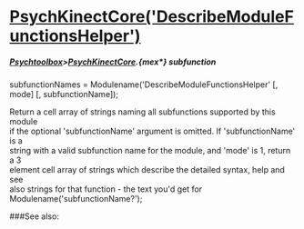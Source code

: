 # [PsychKinectCore('DescribeModuleFunctionsHelper')](PsychKinectCore-DescribeModuleFunctionsHelper) 
##### [Psychtoolbox](Psychtoolbox)>[PsychKinectCore](PsychKinectCore).{mex*} subfunction

subfunctionNames = Modulename('DescribeModuleFunctionsHelper' [, mode] [, subfunctionName]);

Return a cell array of strings naming all subfunctions supported by this module  
if the optional 'subfunctionName' argument is omitted. If 'subfunctionName' is a  
string with a valid subfunction name for the module, and 'mode' is 1, return a 3  
element cell array of strings which describe the detailed syntax, help and see  
also strings for that function - the text you'd get for  
Modulename('subfunctionName?');   


###See also:

